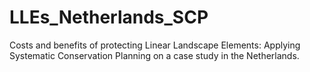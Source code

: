 # LLEs_Netherlands_SCP

Costs and benefits of protecting Linear Landscape Elements: Applying Systematic Conservation Planning on a case study in the Netherlands.

